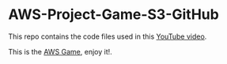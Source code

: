 # AWS-Project-Game-S3-GitHub

This repo contains the code files used in this [YouTube video](https://youtu.be/biYVW1TMYAU).

This is the [AWS Game](http://mygameinaws-memeproject.s3-website-us-east-1.amazonaws.com/), enjoy it!.


